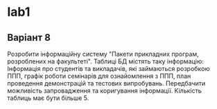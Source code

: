 # lab1

## Варіант 8
Розробити інформаційну систему "Пакети прикладних програм, розроблених на факультеті". Таблиці БД містять таку інформацію: Інформація про студентів та викладачів, які займаються розробкою ППП, графік роботи семінарів для ознайомлення з ППП, план проведення демонстрацій та тестових випробувань. Передбачити можливість запровадження та коригування інформації. Кількість таблиць має бути більше 5.